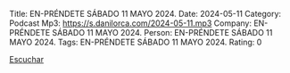 Title: EN-PRÉNDETE SÁBADO 11 MAYO 2024.
Date: 2024-05-11
Category: Podcast
Mp3: https://s.danilorca.com/2024-05-11.mp3
Company: EN-PRÉNDETE SÁBADO 11 MAYO 2024.
Person: EN-PRÉNDETE SÁBADO 11 MAYO 2024.
Tags: EN-PRÉNDETE SÁBADO 11 MAYO 2024.
Rating: 0

<a href="https://s.danilorca.com/2024-05-11.mp3" type="audio/mpeg">
Escuchar
</a>
